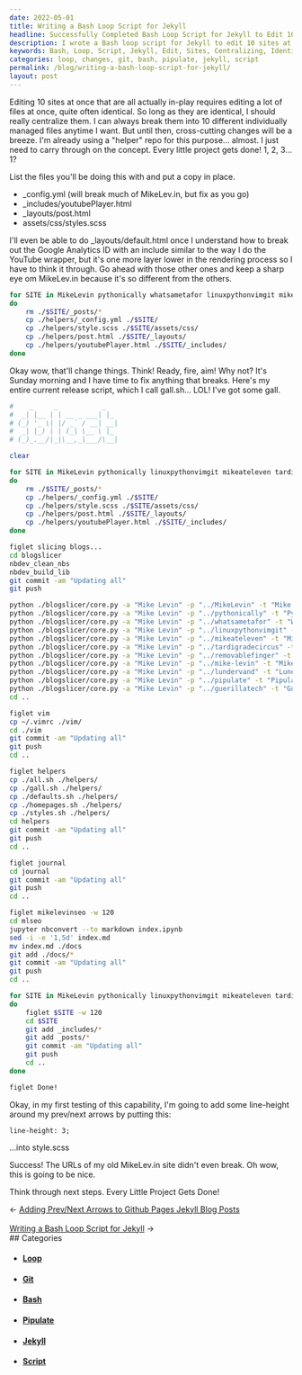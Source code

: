 ```yaml
---
date: 2022-05-01
title: Writing a Bash Loop Script for Jekyll
headline: Successfully Completed Bash Loop Script for Jekyll to Edit 10 Sites Simultaneously
description: I wrote a Bash loop script for Jekyll to edit 10 sites at once, centralizing the identical files. I tested the script by adding line-height to style.scss, and it was successful. I then pushed the changes to all of my sites using git commands, and I'm excited to share the results with you!
keywords: Bash, Loop, Script, Jekyll, Edit, Sites, Centralizing, Identical, Files, Line-Height, Style.scss, Push, Changes, MikeLevin, Pythonically, Linuxpythonvimgit, Mikeateleven, Tardigradecircus, Removablefinger, Mike-Levin, Lundervand, Pipulate, Whatsametafor, Guerillatech, Git, Add, Commit
categories: loop, changes, git, bash, pipulate, jekyll, script
permalink: /blog/writing-a-bash-loop-script-for-jekyll/
layout: post
---
```



Editing 10 sites at once that are all actually in-play requires editing a lot
of files at once, quite often identical. So long as they are identical, I
should really centralize them. I can always break them into 10 different
individually managed files anytime I want. But until then, cross-cutting
changes will be a breeze. I'm already using a "helper" repo for this purpose...
almost. I just need to carry through on the concept. Every little project gets
done! 1, 2, 3... 1?

List the files you'll be doing this with and put a copy in place.

- \_config.yml (will break much of MikeLev.in, but fix as you go)
- \_includes/youtubePlayer.html
- \_layouts/post.html
- assets/css/styles.scss

I'll even be able to do \_layouts/default.html once I understand how to break
out the Google Analytics ID with an include similar to the way I do the YouTube
wrapper, but it's one more layer lower in the rendering process so I have to
think it through. Go ahead with those other ones and keep a sharp eye om
MikeLev.in because it's so different from the others.

```bash
for SITE in MikeLevin pythonically whatsametafor linuxpythonvimgit mikeateleven tardigradecircus removablefinger mike-levin lundervand pipulate guerillatech
do
    rm ./$SITE/_posts/*
    cp ./helpers/_config.yml ./$SITE/
    cp ./helpers/style.scss ./$SITE/assets/css/
    cp ./helpers/post.html ./$SITE/_layouts/
    cp ./helpers/youtubePlayer.html ./$SITE/_includes/
done
```

Okay wow, that'll change things. Think! Ready, fire, aim! Why not? It's Sunday
morning and I have time to fix anything that breaks. Here's my entire current
release script, which I call gall.sh... LOL! I've got some gall.

```bash
#    _     _           _
#  _| |__ | | __ _ ___| |_
# (_) '_ \| |/ _` / __| __|
#  _| |_) | | (_| \__ \ |_
# (_)_.__/|_|\__,_|___/\__|

clear

for SITE in MikeLevin pythonically linuxpythonvimgit mikeateleven tardigradecircus removablefinger mike-levin lundervand pipulate whatsametafor guerillatech
do
    rm ./$SITE/_posts/*
    cp ./helpers/_config.yml ./$SITE/
    cp ./helpers/style.scss ./$SITE/assets/css/
    cp ./helpers/post.html ./$SITE/_layouts/
    cp ./helpers/youtubePlayer.html ./$SITE/_includes/
done

figlet slicing blogs...
cd blogslicer
nbdev_clean_nbs
nbdev_build_lib
git commit -am "Updating all"
git push

python ./blogslicer/core.py -a "Mike Levin" -p "../MikeLevin" -t "Mike Levin's Blog" -s "blog"
python ./blogslicer/core.py -a "Mike Levin" -p "../pythonically" -t "Pythonic Ally Blog" -s "blog"
python ./blogslicer/core.py -a "Mike Levin" -p "../whatsametafor" -t "What's A Meta For Blog" -s "blog"
python ./blogslicer/core.py -a "Mike Levin" -p "../linuxpythonvimgit" -t "Linux, Python, vim & git Blog" -s "blog"
python ./blogslicer/core.py -a "Mike Levin" -p "../mikeateleven" -t "Mike's At Eleven Blog" -s "blog"
python ./blogslicer/core.py -a "Mike Levin" -p "../tardigradecircus" -t "Tardigrade Circus Blog" -s "blog"
python ./blogslicer/core.py -a "Mike Levin" -p "../removablefinger" -t "Removable Finger Blog" -s "blog"
python ./blogslicer/core.py -a "Mike Levin" -p "../mike-levin" -t "Mike-Levin.com Blog" -s "blog"
python ./blogslicer/core.py -a "Mike Levin" -p "../lundervand" -t "Lunervand Blog" -s "blog"
python ./blogslicer/core.py -a "Mike Levin" -p "../pipulate" -t "Pipulate Blog" -s "blog"
python ./blogslicer/core.py -a "Mike Levin" -p "../guerillatech" -t "Guerilla Tech Blog" -s "blog"
cd ..

figlet vim
cp ~/.vimrc ./vim/
cd ./vim
git commit -am "Updating all"
git push
cd ..

figlet helpers
cp ./all.sh ./helpers/
cp ./gall.sh ./helpers/
cp ./defaults.sh ./helpers/
cp ./homepages.sh ./helpers/
cp ./styles.sh ./helpers/
cd helpers
git commit -am "Updating all"
git push
cd ..

figlet journal
cd journal
git commit -am "Updating all"
git push
cd ..

figlet mikelevinseo -w 120
cd mlseo
jupyter nbconvert --to markdown index.ipynb
sed -i -e '1,5d' index.md
mv index.md ./docs
git add ./docs/*
git commit -am "Updating all"
git push
cd ..

for SITE in MikeLevin pythonically linuxpythonvimgit mikeateleven tardigradecircus removablefinger mike-levin lundervand pipulate whatsametafor guerillatech
do
    figlet $SITE -w 120
    cd $SITE
    git add _includes/*
    git add _posts/*
    git commit -am "Updating all"
    git push
    cd ..
done

figlet Done!
```

Okay, in my first testing of this capability, I'm going to add some line-height
around my prev/next arrows by putting this:

    line-height: 3;

...into style.scss

Success! The URLs of my old MikeLev.in site didn't even break. Oh wow, this is
going to be nice.

Think through next steps. Every Little Project Gets Done!

<div class="arrow-links"><div class="post-nav-prev"><span class="arrow">&larr;&nbsp;</span><a href="/blog/adding-prev-next-arrows-to-github-pages-jekyll-blog-posts/">Adding Prev/Next Arrows to Github Pages Jekyll Blog Posts</a></div> &nbsp; <div class="post-nav-next"><a href="/blog/writing-a-bash-loop-script-for-jekyll/">Writing a Bash Loop Script for Jekyll</a><span class="arrow">&nbsp;&rarr;</span></div></div>
## Categories

<ul>
<li><h4><a href='/loop/'>Loop</a></h4></li>
<li><h4><a href='/git/'>Git</a></h4></li>
<li><h4><a href='/bash/'>Bash</a></h4></li>
<li><h4><a href='/pipulate/'>Pipulate</a></h4></li>
<li><h4><a href='/jekyll/'>Jekyll</a></h4></li>
<li><h4><a href='/script/'>Script</a></h4></li></ul>
